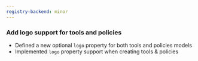 ```yaml
---
registry-backend: minor
---
```


### Add logo support for tools and policies

- Defined a new optional `logo` property for both tools and policies models
- Implemented `logo` property support when creating tools & policies
